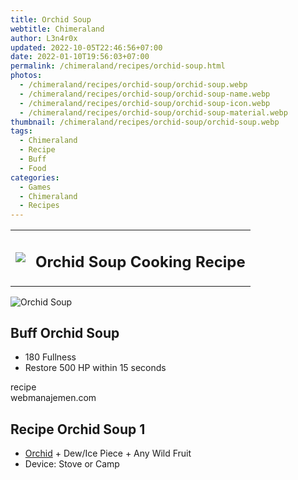 ```yaml
---
title: Orchid Soup
webtitle: Chimeraland
author: L3n4r0x
updated: 2022-10-05T22:46:56+07:00
date: 2022-01-10T19:56:03+07:00
permalink: /chimeraland/recipes/orchid-soup.html
photos:
  - /chimeraland/recipes/orchid-soup/orchid-soup.webp
  - /chimeraland/recipes/orchid-soup/orchid-soup-name.webp
  - /chimeraland/recipes/orchid-soup/orchid-soup-icon.webp
  - /chimeraland/recipes/orchid-soup/orchid-soup-material.webp
thumbnail: /chimeraland/recipes/orchid-soup/orchid-soup.webp
tags:
  - Chimeraland
  - Recipe
  - Buff
  - Food
categories:
  - Games
  - Chimeraland
  - Recipes
---
```


<section id="bootstrap-wrapper"><link rel="stylesheet" href="https://cdn.statically.io/gh/dimaslanjaka/Web-Manajemen/40ac3225/css/bootstrap-4.5-wrapper.css"/><div class="row mb-2"><div class="col-md-12 mb-2"><table class="table" id="post-info"><tbody><tr><td><img class="d-inline-block me-2" src="/chimeraland/recipes/orchid-soup/orchid-soup-icon.webp" width="auto" height="auto"/></td><td><h1 class="fs-5">Orchid Soup Cooking Recipe</h1></td></tr></tbody></table></div></div><div class="card mb-2"><div class="row g-0"><div class="col-sm-4 position-relative mb-2"><img src="/chimeraland/recipes/orchid-soup/orchid-soup-material.webp" class="card-img fit-cover w-100 h-100" alt="Orchid Soup" data-fancybox="true"/></div><div class="col-sm-8 mb-2"><div class="card-body"><h2 class="card-title fs-5">Buff Orchid Soup</h2><div class="card-text"><ul><li>180 Fullness</li><li>Restore 500 HP within 15 seconds</li></ul></div><span class="badge rounded-pill bg-dark">recipe</span></div><div class="card-footer text-end text-muted">webmanajemen.com</div></div></div></div><div class="row mb-2"><div class="col-12 col-lg-6 recipe-item mb-2"><div class="card"><div class="card-body"><h2 class="card-title fs-5">Recipe Orchid Soup 1</h2><div class="card-text"><ul><li><a class="text-decoration-none" href="/chimeraland/materials/orchid.html">Orchid</a><span> + </span>Dew/Ice Piece<span> + </span>Any Wild Fruit</li><li>Device: Stove or Camp</li></ul></div></div></div></div></div></section>